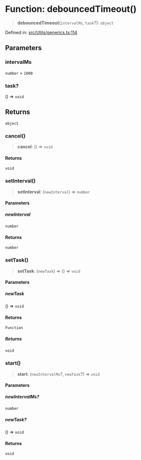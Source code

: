 # Function: debouncedTimeout()

> **debouncedTimeout**(`intervalMs`, `task`?): `object`

Defined in: [src/Utils/generics.ts:114](https://github.com/Fokusdotid/Baileys/blob/a954da2ee3c892812cf9528a5a214092693c872f/src/Utils/generics.ts#L114)

## Parameters

### intervalMs

`number` = `1000`

### task?

() => `void`

## Returns

`object`

### cancel()

> **cancel**: () => `void`

#### Returns

`void`

### setInterval()

> **setInterval**: (`newInterval`) => `number`

#### Parameters

##### newInterval

`number`

#### Returns

`number`

### setTask()

> **setTask**: (`newTask`) => () => `void`

#### Parameters

##### newTask

() => `void`

#### Returns

`Function`

##### Returns

`void`

### start()

> **start**: (`newIntervalMs`?, `newTask`?) => `void`

#### Parameters

##### newIntervalMs?

`number`

##### newTask?

() => `void`

#### Returns

`void`
